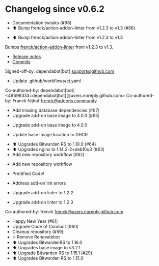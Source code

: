 # Changelog since v0.6.2
- Documentation tweaks (#68) 
- ⬆️ Bump frenck/action-addon-linter from v1.2.3 to v1.3 (#66)

* ⬆ Bump frenck/action-addon-linter from v1.2.3 to v1.3

Bumps [frenck/action-addon-linter](https://github.com/frenck/action-addon-linter) from v1.2.3 to v1.3.
- [Release notes](https://github.com/frenck/action-addon-linter/releases)
- [Commits](https://github.com/frenck/action-addon-linter/compare/v1.2.3...744441c93386c59d3ed959a71efa6fa7c40d062a)

Signed-off-by: dependabot[bot] <support@github.com>

* Update .github/workflows/ci.yaml

Co-authored-by: dependabot[bot] <49699333+dependabot[bot]@users.noreply.github.com>
Co-authored-by: Franck Nijhof <frenck@addons.community> 
- Add missing database dependencies (#67) 
- Upgrade add-on base image to 4.0.0 (#65)

* Upgrade add-on base image to 4.0.0

* Update base image location to GHCR 
- ⬆ Upgrades Bitwarden RS to 1.18.0 (#64) 
- ⬆ Upgrades nginx to 1.14.2-2+deb10u3 (#63) 
- Add new repository workflow (#62)

* Add new repository workflow

* Prettified Code!

* Address add-on lint errors

* Upgrade add-on linter to 1.2.2

* Upgrade add-on linter to 1.2.3

Co-authored-by: frenck <frenck@users.noreply.github.com> 
- Happy New Year (#61) 
- Upgrade Code of Conduct (#60) 
- Cleanup repository (#59) 
- 🔥 Remove Renovatebot 
- ⬆ Upgrades BitwardenRS to 1.16.0 
- ⬆ Upgrades base image to v3.2.1 
- ⬆ Upgrade Bitwarden RS to 1.15.1 (#29) 
- ⬆ Upgrades Bitwarden RS to 1.15.0 
